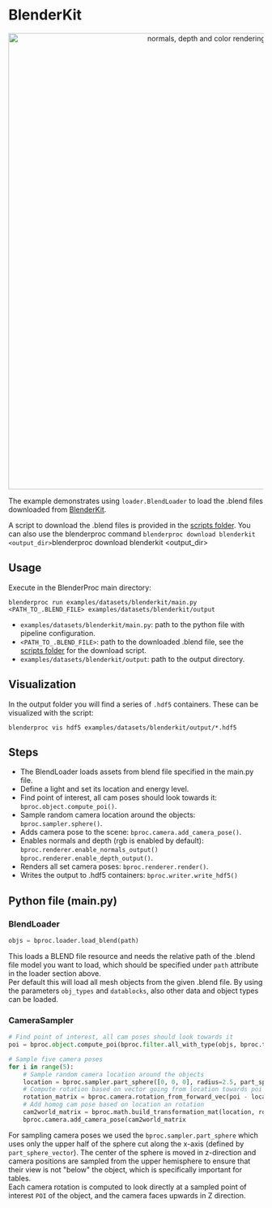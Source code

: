 # BlenderKit 
<p align="center">
<img src="../../../images/blenderkit_rendered_example.jpg" alt="normals, depth and color rendering of an example table" width=900>
</p>

The example demonstrates using `loader.BlendLoader` to load the .blend files downloaded from [BlenderKit](https://www.blenderkit.com/).

A script to download the .blend files is provided in the [scripts folder](../../../blenderproc/scripts).
You can also use the blenderproc command `blenderproc download blenderkit <output_dir>`blenderproc download blenderkit <output_dir>

## Usage

Execute in the BlenderProc main directory:

```shell
blenderproc run examples/datasets/blenderkit/main.py <PATH_TO_.BLEND_FILE> examples/datasets/blenderkit/output
``` 

* `examples/datasets/blenderkit/main.py`: path to the python file with pipeline configuration.
* `<PATH_TO_.BLEND_FILE>`: path to the downloaded .blend file, see the [scripts folder](../../../blenderproc/scripts) for the download script. 
* `examples/datasets/blenderkit/output`: path to the output directory.

## Visualization

In the output folder you will find a series of `.hdf5` containers. These can be visualized with the script:

```shell
blenderproc vis hdf5 examples/datasets/blenderkit/output/*.hdf5
``` 

## Steps

* The BlendLoader loads assets from blend file specified in the main.py file.
* Define a light and set its location and energy level.
* Find point of interest, all cam poses should look towards it: `bproc.object.compute_poi()`.
* Sample random camera location around the objects: `bproc.sampler.sphere()`.
* Adds camera pose to the scene: `bproc.camera.add_camera_pose()`.
* Enables normals and depth (rgb is enabled by default): `bproc.renderer.enable_normals_output()` `bproc.renderer.enable_depth_output()`.
* Renders all set camera poses: `bproc.renderer.render()`.
* Writes the output to .hdf5 containers: `bproc.writer.write_hdf5()`

## Python file (main.py)

### BlendLoader 

```python
objs = bproc.loader.load_blend(path)
```
This loads a BLEND file resource and needs the relative path of the .blend file model you want to load, which should be specified under `path` attribute in the loader section above. <br>
Per default this will load all mesh objects from the given .blend file. By using the parameters `obj_types` and `datablocks`, also other data and object types can be loaded.

### CameraSampler

```python
# Find point of interest, all cam poses should look towards it
poi = bproc.object.compute_poi(bproc.filter.all_with_type(objs, bproc.types.MeshObject))

# Sample five camera poses
for i in range(5):
    # Sample random camera location around the objects
    location = bproc.sampler.part_sphere([0, 0, 0], radius=2.5, part_sphere_dir_vector=[1, 0, 0], mode="SURFACE")
    # Compute rotation based on vector going from location towards poi
    rotation_matrix = bproc.camera.rotation_from_forward_vec(poi - location)
    # Add homog cam pose based on location an rotation
    cam2world_matrix = bproc.math.build_transformation_mat(location, rotation_matrix)
    bproc.camera.add_camera_pose(cam2world_matrix
```

For sampling camera poses we used the ``bproc.sampler.part_sphere`` which uses only the upper half of the sphere cut along the x-axis (defined by `part_sphere_vector`). 
The center of the sphere is moved in z-direction and camera positions are sampled from the upper hemisphere to ensure that their view is not "below" the object, which is specifically important for tables.   
Each camera rotation is computed to look directly at a sampled point of interest ``POI`` of the object, and the camera faces upwards in Z direction.
